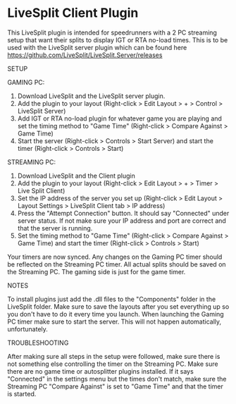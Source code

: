 # LiveSplit Client Plugin

This LiveSplit plugin is intended for speedrunners with a 2 PC streaming setup that want their splits to display IGT or RTA no-load times.
This is to be used with the LiveSplit server plugin which can be found here https://github.com/LiveSplit/LiveSplit.Server/releases

SETUP

GAMING PC:

1. Download LiveSplit and the LiveSplit server plugin.
2. Add the plugin to your layout (Right-click > Edit Layout > + > Control > LiveSplit Server)
3. Add IGT or RTA no-load plugin for whatever game you are playing and set the timing method to "Game Time" (Right-click > Compare Against > Game Time)
4. Start the server (Right-click > Controls > Start Server) and start the timer (Right-click > Controls > Start)

STREAMING PC:

1. Download LiveSplit and the Client plugin
2. Add the plugin to your layout (Right-click > Edit Layout > + > Timer > Live Split Client)
3. Set the IP address of the server you set up (Right-click > Edit Layout > Layout Settings > LiveSplit Client tab > IP address)
4. Press the "Attempt Connection" button. It should say "Connected" under server status. If not make sure your IP address and port are correct and that the server is running.
5. Set the timing method to "Game Time" (Right-click > Compare Against > Game Time) and start the timer (Right-click > Controls > Start)

Your timers are now synced. Any changes on the Gaming PC timer should be reflected on the Streaming PC timer.
All actual splits should be saved on the Streaming PC. The gaming side is just for the game timer.


NOTES

To install plugins just add the .dll files to the "Components" folder in the LiveSplit folder.
Make sure to save the layouts after you set everything up so you don't have to do it every time you launch.
When launching the Gaming PC timer make sure to start the server. This will not happen automatically, unfortunately.

TROUBLESHOOTING

After making sure all steps in the setup were followed, make sure there is not something else controlling the timer on the Streaming PC. Make sure there are no game time or autosplitter plugins installed.
If it says "Connected" in the settings menu but the times don't match, make sure the Streaming PC "Compare Against" is set to "Game Time" and that the timer is started.
